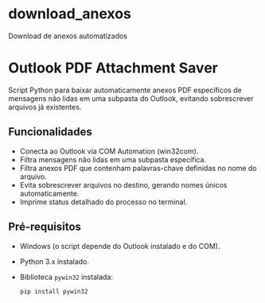 # download_anexos
Download de anexos automatizados
# Outlook PDF Attachment Saver

Script Python para baixar automaticamente anexos PDF específicos de mensagens não lidas em uma subpasta do Outlook, evitando sobrescrever arquivos já existentes.

## Funcionalidades

- Conecta ao Outlook via COM Automation (win32com).
- Filtra mensagens não lidas em uma subpasta específica.
- Filtra anexos PDF que contenham palavras-chave definidas no nome do arquivo.
- Evita sobrescrever arquivos no destino, gerando nomes únicos automaticamente.
- Imprime status detalhado do processo no terminal.

## Pré-requisitos

- Windows (o script depende do Outlook instalado e do COM).
- Python 3.x instalado.
- Biblioteca `pywin32` instalada:
  
  ```bash
  pip install pywin32
